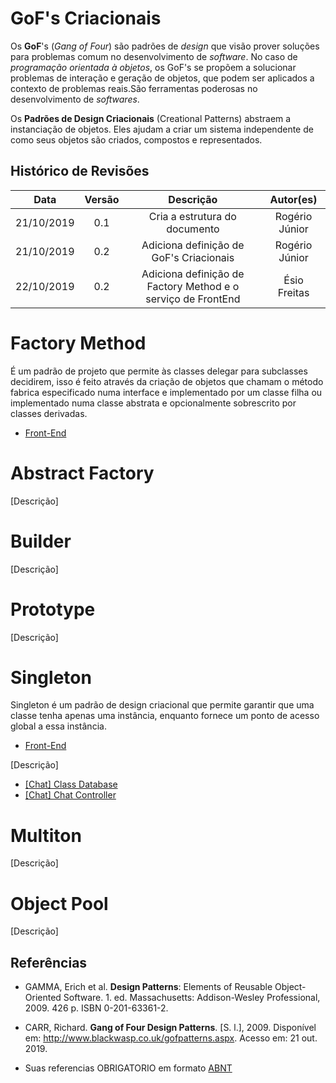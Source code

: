 # GoF's Criacionais

Os **GoF**'s (_Gang of Four_) são padrões de _design_ que visão prover soluções para problemas comum no desenvolvimento de _software_. No caso de _programação orientada à objetos_, os GoF's se propõem a solucionar problemas de interação e geração de objetos, que podem ser aplicados a contexto de problemas reais.São ferramentas poderosas no desenvolvimento de _softwares_.

Os **Padrões de Design Criacionais** (Creational Patterns) abstraem a instanciação de objetos. Eles ajudam a criar um sistema independente de como seus objetos são criados, compostos e representados.

## Histórico de Revisões

|    Data    | Versão |                          Descrição                           |   Autor(es)    |
| :--------: | :----: | :----------------------------------------------------------: | :------------: |
| 21/10/2019 |  0.1   |                Cria a estrutura do documento                 | Rogério Júnior |
| 21/10/2019 |  0.2   |           Adiciona definição de GoF's Criacionais            | Rogério Júnior |
| 22/10/2019 |  0.2   | Adiciona definição de Factory Method e o serviço de FrontEnd |  Ésio Freitas  |

# Factory Method

É um padrão de projeto que permite às classes delegar para subclasses decidirem, isso é feito através da criação de objetos que chamam o método fabrica especificado numa interface e implementado por um classe filha ou implementado numa classe abstrata e opcionalmente sobrescrito por classes derivadas.

- [Front-End](docs/DS/dinamica-e-seminario-4-b/servicos/Front.md#factory-method)

# Abstract Factory

[Descrição]

# Builder

[Descrição]

# Prototype

[Descrição]

# Singleton

Singleton é um padrão de design criacional que permite garantir que uma classe tenha apenas uma instância, enquanto fornece um ponto de acesso global a essa instância.

- [Front-End](docs/DS/dinamica-e-seminario-4-b/servicos/front.md#Singleton)

[Descrição]

- [[Chat] Class Database](docs/DS/dinamica-e-seminario-4-b/servicos/Chat.md#class-database)
- [[Chat] Chat Controller](docs/DS/dinamica-e-seminario-4-b/servicos/Chat.md#chat-controller)

# Multiton

[Descrição]

# Object Pool

[Descrição]

## Referências

- GAMMA, Erich et al. **Design Patterns**: Elements of Reusable Object-Oriented Software. 1. ed. Massachusetts: Addison-Wesley Professional, 2009. 426 p. ISBN 0-201-63361-2.

- CARR, Richard. **Gang of Four Design Patterns**. [S. l.], 2009. Disponível em: http://www.blackwasp.co.uk/gofpatterns.aspx. Acesso em: 21 out. 2019.

- Suas referencias OBRIGATORIO em formato [ABNT](https://referenciabibliografica.net/a/pt-br/ref/abnt)

